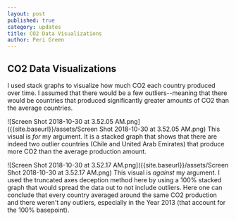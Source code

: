 ```yaml
---
layout: post
published: true
category: updates
title: CO2 Data Visualizations
author: Peri Green
---
```

## CO2 Data Visualizations

I used stack graphs to visualize how much CO2 each country produced over time. I assumed that there would be a few outliers--meaning that there would be countries that produced significantly greater amounts of CO2 than the average countries. 

![Screen Shot 2018-10-30 at 3.52.05 AM.png]({{site.baseurl}}/assets/Screen Shot 2018-10-30 at 3.52.05 AM.png)
This visual is _for_ my argument. It is a stacked graph that shows that there are indeed two outlier countries (Chile and United Arab Emirates) that produce more CO2 than the average production amount. 

![Screen Shot 2018-10-30 at 3.52.17 AM.png]({{site.baseurl}}/assets/Screen Shot 2018-10-30 at 3.52.17 AM.png)
This visual is _against_ my argument. I used the truncated axes deception method here by using a 100% stacked graph that would spread the data out to not include outliers. Here one can conclude that every country averaged around the same CO2 production and there weren't any outliers, especially in the Year 2013 (that account for the 100% basepoint). 
